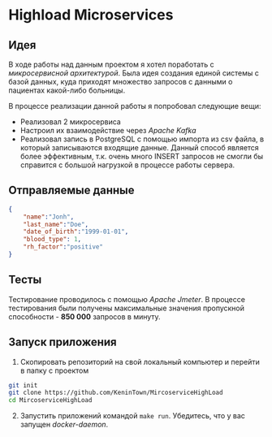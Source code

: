 # Highload Microservices

## Идея

В ходе работы над данным проектом я хотел поработать с  *микросервисной архитектурой*. Была идея создания единой системы с базой данных, куда приходят множество запросов с данными о пациентах какой-либо больницы.

В процессе реализации данной работы я попробовал следующие вещи:
- Реализовал 2 микросервиса
- Настроил их взаимодействие через *Apache Kafka*
- Реализовал запись в PostgreSQL с помощью импорта из csv файла, в который записываются входящие данные. Данный способ является более эффективным, т.к. очень много INSERT запросов не смогли бы справится с большой нагрузкой в процессе работы сервера.

## Отправляемые данные
```json
{
    "name":"Jonh",
    "last_name":"Doe",
    "date_of_birth":"1999-01-01",
    "blood_type": 1,
    "rh_factor":"positive"
}
```

## Тесты
Тестирование проводилось с помощью *Apache Jmeter*. В процессе тестирования были получены максимальные значения пропускной способности - **850 000** запросов в минуту.

## Запуск приложения
1. Скопировать репозиторий на свой локальный компьютер и перейти в папку с проектом
```bash
git init
git clone https://github.com/KeninTown/MircoserviceHighLoad
cd MircoserviceHighLoad
```
2. Запустить приложений командой `make run`. Убедитесь, что у вас запущен *docker-daemon*. 